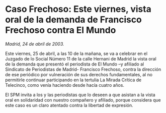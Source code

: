 # Caso Frechoso: Este viernes, vista oral de la demanda de Francisco Frechoso contra El Mundo

*Madrid, 24 de abril de 2003.*

Este viernes, 25 de abril, a las 10 de la mañana, se va a celebrar en el Juzgado de lo Social Número 11 de la calle Hernani de Madrid la vista oral de la demanda que presentó el periodista de El Mundo –y afiliado al Sindicato de Periodistas de Madrid- Francisco Frechoso, contra la dirección de ese periódico por vulneración de sus derechos fundamentales, al no permitirle continuar participando en la tertulia La Mirada Crítica de Telecinco, como venía haciendo desde hacía cuatro años.

El SPM invita a los y las periodistas que lo deseen a que asistan a la vista oral en solidaridad con nuestro compañero y afiliado, porque considera que este caso es un claro atentado contra la libertad de expresión.
